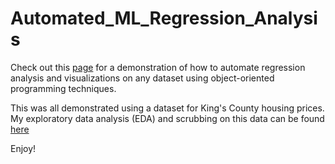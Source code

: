 # Automated_ML_Regression_Analysis
Check out this [page](https://nbviewer.jupyter.org/github/omshapira/Automated_ML_Regression_Analysis/blob/master/Regression_Analysis.html) for a demonstration of how to automate regression analysis and visualizations on any dataset using object-oriented programming techniques.

This was all demonstrated using a dataset for King's County housing prices. My exploratory data analysis (EDA) and scrubbing on this data can be found [here](https://nbviewer.jupyter.org/github/omshapira/Automated_ML_Regression_Analysis/blob/master/Housing_Data_EDA.html)

Enjoy!
